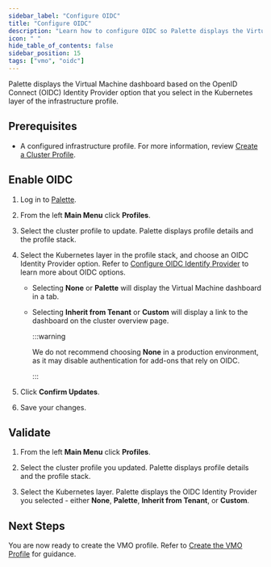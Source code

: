 ```yaml
---
sidebar_label: "Configure OIDC"
title: "Configure OIDC"
description: "Learn how to configure OIDC so Palette displays the Virtual Machine Dashboard."
icon: " "
hide_table_of_contents: false
sidebar_position: 15
tags: ["vmo", "oidc"]
---
```


Palette displays the Virtual Machine dashboard based on the OpenID Connect (OIDC) Identity Provider option that you
select in the Kubernetes layer of the infrastructure profile.

## Prerequisites

- A configured infrastructure profile. For more information, review
  [Create a Cluster Profile](../../profiles/cluster-profiles/create-cluster-profiles/create-cluster-profiles.md).

## Enable OIDC

1. Log in to [Palette](https://console.spectrocloud.com/).

2. From the left **Main Menu** click **Profiles**.

3. Select the cluster profile to update. Palette displays profile details and the profile stack.

4. Select the Kubernetes layer in the profile stack, and choose an OIDC Identity Provider option. Refer to
   [Configure OIDC Identify Provider](../../integrations/kubernetes.md#configure-oidc-identity-provider) to learn more
   about OIDC options.

   - Selecting **None** or **Palette** will display the Virtual Machine dashboard in a tab.

   - Selecting **Inherit from Tenant** or **Custom** will display a link to the dashboard on the cluster overview page.

     :::warning

     We do not recommend choosing **None** in a production environment, as it may disable authentication for add-ons
     that rely on OIDC.

     :::

5. Click **Confirm Updates**.

6. Save your changes.

## Validate

1. From the left **Main Menu** click **Profiles**.

2. Select the cluster profile you updated. Palette displays profile details and the profile stack.

3. Select the Kubernetes layer. Palette displays the OIDC Identity Provider you selected - either **None**, **Palette**,
   **Inherit from Tenant**, or **Custom**.

## Next Steps

You are now ready to create the VMO profile. Refer to
[Create the VMO Profile](../vm-packs-profiles/create-vmo-profile.md) for guidance.
